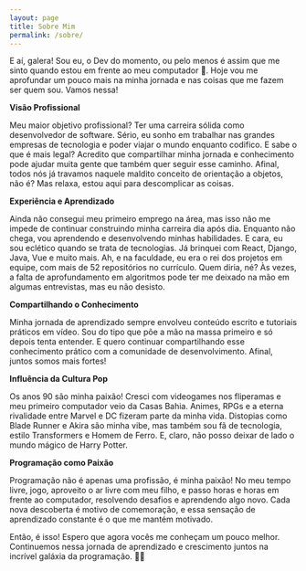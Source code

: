 ```yaml
---
layout: page
title: Sobre Mim
permalink: /sobre/
---
```


E aí, galera! Sou eu, o Dev do momento, ou pelo menos é assim que me sinto quando estou em frente ao meu computador &#x1F921;.
Hoje vou me aprofundar um pouco mais na minha jornada e nas coisas que me fazem ser quem sou. Vamos nessa!

**Visão Profissional**

Meu maior objetivo profissional? Ter uma carreira sólida como desenvolvedor de software. Sério, eu sonho em trabalhar nas grandes empresas de tecnologia e poder viajar o mundo enquanto codifico. E sabe o que é mais legal? Acredito que compartilhar minha jornada e conhecimento pode ajudar muita gente que também quer seguir esse caminho. Afinal, todos nós já travamos naquele maldito conceito de orientação a objetos, não é? Mas relaxa, estou aqui para descomplicar as coisas.

**Experiência e Aprendizado**

Ainda não consegui meu primeiro emprego na área, mas isso não me impede de continuar construindo minha carreira dia após dia. Enquanto não chega, vou aprendendo e desenvolvendo minhas habilidades. E cara, eu sou eclético quando se trata de tecnologias. Já brinquei com React, Django, Java, Vue e muito mais. Ah, e na faculdade, eu era o rei dos projetos em equipe, com mais de 52 repositórios no currículo. Quem diria, né? Às vezes, a falta de aprofundamento em algoritmos pode ter me deixado na mão em algumas entrevistas, mas eu não desisto.

**Compartilhando o Conhecimento**

Minha jornada de aprendizado sempre envolveu conteúdo escrito e tutoriais práticos em vídeo. Sou do tipo que põe a mão na massa primeiro e só depois tenta entender. E quero continuar compartilhando esse conhecimento prático com a comunidade de desenvolvimento. Afinal, juntos somos mais fortes!

**Influência da Cultura Pop**

Os anos 90 são minha paixão! Cresci com videogames nos fliperamas e meu primeiro computador veio da Casas Bahia. Animes, RPGs e a eterna rivalidade entre Marvel e DC fizeram parte da minha vida. Distopias como Blade Runner e Akira são minha vibe, mas também sou fã de tecnologia, estilo Transformers e Homem de Ferro. E, claro, não posso deixar de lado o mundo mágico de Harry Potter.

**Programação como Paixão**

Programação não é apenas uma profissão, é minha paixão! No meu tempo livre, jogo, aproveito o ar livre com meu filho, e passo horas e horas em frente ao computador, resolvendo desafios e aprendendo algo novo. Cada nova descoberta é motivo de comemoração, e essa sensação de aprendizado constante é o que me mantém motivado.

Então, é isso! Espero que agora vocês me conheçam um pouco melhor. Continuemos nessa jornada de aprendizado e crescimento juntos na incrível galáxia da programação. 💪🚀
